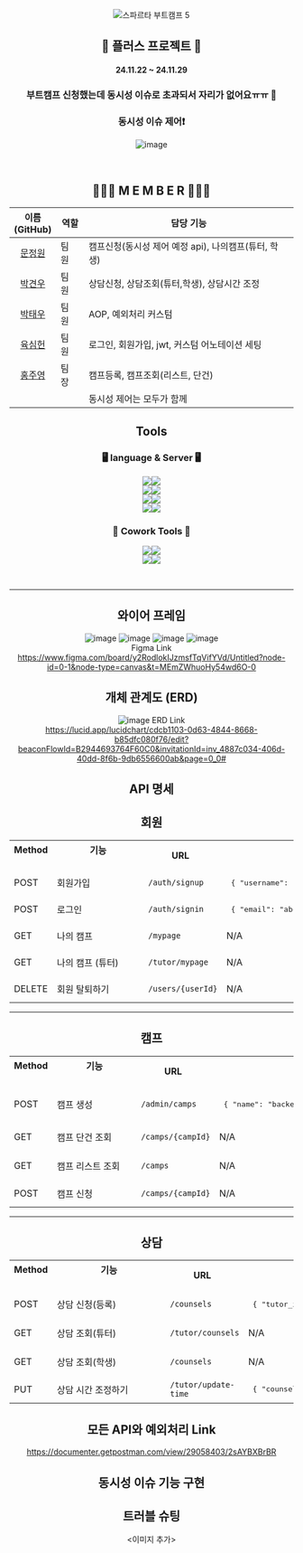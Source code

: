 <div align="center">
 
![스파르타 부트캠프 5](https://github.com/user-attachments/assets/a57f2647-0de4-4556-8808-58acad1ca737)


## 👊 플러스 프로젝트 👊
#### 24.11.22 ~ 24.11.29
### 부트캠프 신청했는데 동시성 이슈로 초과되서 자리가 없어요ㅠㅠ 🚫<br>
### 동시성 이슈 제어❗
![image](https://github.com/user-attachments/assets/0049ac75-136b-45b3-be3e-9fd21790a1fe)


<br>

## 👨‍👦‍👦 M E M B E R 👨‍👦‍👦
| 이름<br>(GitHub) | 역할 |담당 기능|
|-----|-----|-----|
|<div align="center">[문정원](https://github.com/matino0216)|팀 원| 캠프신청(동시성 제어 예정 api), 나의캠프(튜터, 학생) </div> |
|<div align="center">[박견우](https://github.com/LEEJI-HOON1)|팀 원| 상담신청, 상담조회(튜터,학생), 상담시간 조정 </div> |
|<div align="center">[박태우](https://github.com/lastdove)|팀 원| AOP, 예외처리 커스텀 </div> |
|<div align="center">[육심헌](https://github.com/seongjun1130)|팀 원| 로그인, 회원가입, jwt, 커스텀 어노테이션 세팅 </div> |
|<div align="center">[홍주영](https://github.com/92jy38)|팀 장| 캠프등록, 캠프조회(리스트, 단건) </div> |
|||동시성 제어는 모두가 함께|

## Tools
### 🖥 language & Server 🖥

<img src="https://img.shields.io/badge/intellij idea-207BEA?style=for-the-badge&logo=intellij%20idea&logoColor=white"><img src="https://img.shields.io/badge/JDK 17-666666?style=for-the-badge&logo-bitdefender&logoColor=FFFFFF"/></a>
 <br>
<img src="https://img.shields.io/badge/java-007396?style=for-the-badge&logo=java&logoColor=white"><img src="https://img.shields.io/badge/spring-6DB33F?style=for-the-badge&logo=spring&logoColor=white">
 <br>
<img src="https://img.shields.io/badge/mysql-4479A1?style=for-the-badge&logo=mysql&logoColor=white"><img src="https://img.shields.io/badge/ 8.0-666666?style=for-the-badge&logo-bitdefender&logoColor=FFFFFF"/></a> <br>
<img src="https://img.shields.io/badge/Redis-DC382D?style=for-the-badge&logo=Redis&logoColor=white"><img src="https://img.shields.io/badge/3.0.5-666666?style=for-the-badge&logo-bitdefender&logoColor=FFFFFF"/></a>

### 👏 Cowork Tools 👏
<img src="https://img.shields.io/badge/git-F05032?style=for-the-badge&logo=git&logoColor=white"><img src="https://img.shields.io/badge/github-181717?style=for-the-badge&logo=github&logoColor=white"> <br> 
<img src="https://img.shields.io/badge/notion-000000?style=for-the-badge&logo=notion&logoColor=FFFFFF"/></a><img src="https://img.shields.io/badge/slack-FE5196?style=for-the-badge&logo=slack&logoColor=FFFFFF"/></a>

<br>
<hr/>

## 와이어 프레임
![image](https://github.com/user-attachments/assets/66d7497b-9649-46a3-9f44-b301534d4231)
![image](https://github.com/user-attachments/assets/26110169-ec69-4470-b640-c3eaad35eefe)
![image](https://github.com/user-attachments/assets/ce3195da-a0ce-44d8-a2b3-fb3d587be961)
![image](https://github.com/user-attachments/assets/824992df-e38c-45f0-a947-9e596cbc38f8)
<br>
Figma Link <br> <https://www.figma.com/board/y2RodlokIJzmsfTqVifYVd/Untitled?node-id=0-1&node-type=canvas&t=MEmZWhuoHy54wd6O-0>

## 개체 관계도 (ERD)
![image](https://github.com/user-attachments/assets/db226f9e-0e72-4043-9901-4dcaa4adab29)
ERD Link <br> <https://lucid.app/lucidchart/cdcb1103-0d63-4844-8668-b85dfc080f76/edit?beaconFlowId=B2944693764F60C0&invitationId=inv_4887c034-406d-40dd-8f6b-9db6556600ab&page=0_0#>

## API 명세
## 회원
<table> <th>Method &nbsp;</th> <th>기능 &nbsp;&nbsp;&nbsp;&nbsp;&nbsp;&nbsp;&nbsp;&nbsp;&nbsp;&nbsp;&nbsp;&nbsp;&nbsp;&nbsp;&nbsp;&nbsp;&nbsp;&nbsp;&nbsp;&nbsp;&nbsp;&nbsp;&nbsp;&nbsp;&nbsp;&nbsp;&nbsp;&nbsp;&nbsp;&nbsp;&nbsp;&nbsp;&nbsp;&nbsp;</th> <th>URL &nbsp;</th> <th>Request &nbsp;</th> <th>Response &nbsp;</th> <th>Status &nbsp;&nbsp;&nbsp;&nbsp;&nbsp;&nbsp;&nbsp;&nbsp;&nbsp;&nbsp;&nbsp;&nbsp;&nbsp;&nbsp;&nbsp;&nbsp;&nbsp;&nbsp;&nbsp;&nbsp;&nbsp;&nbsp;&nbsp;&nbsp;&nbsp;&nbsp;&nbsp;&nbsp;&nbsp;&nbsp;&nbsp;&nbsp;&nbsp;&nbsp;&nbsp;&nbsp;&nbsp;&nbsp;&nbsp;&nbsp;&nbsp;&nbsp;&nbsp;&nbsp;&nbsp;&nbsp;&nbsp;&nbsp;&nbsp;&nbsp;&nbsp;&nbsp;&nbsp;&nbsp;&nbsp;&nbsp;&nbsp;&nbsp;&nbsp;&nbsp;&nbsp;&nbsp;&nbsp;&nbsp;&nbsp;</th> </tr> <tr> <td>POST</td> <td>회원가입</td> <td><code>/auth/signup</code></td> <td> <pre lang="json"> { "username": "user1", "email": "abc@test.com", "password": "1234", "passwordConfirm": "1234", "admin": "false" } </pre> </td> <td> <pre lang="json"> { "id": 1, "username": "user1", "email": "abc@test.com" } </pre> </td> <td>201 CREATED, 400 BAD_REQUEST</td> </tr> <tr> <td>POST</td> <td>로그인</td> <td><code>/auth/signin</code></td> <td> <pre lang="json"> { "email": "abc@test.com", "password": "1234" } </pre> </td> <td> Bearer (JWT_TOKEN) </pre> </td> <td>200 OK, 401 UNAUTHORIZED, 404 NOT_FOUND</td> </tr> <tr> <td>GET</td> <td>나의 캠프</td> <td><code>/mypage</code></td> <td>N/A</td> <td> <pre lang="json"> { "campName": "camp1" } </pre> </td> <td>200 OK, 401 UNAUTHORIZED</td> </tr> <tr> <td>GET</td> <td>나의 캠프 (튜터)</td> <td><code>/tutor/mypage</code></td> <td>N/A</td> <td> <pre lang="json"> { "campName": "camp1", "students": [ "studentName1", "studentName2", "..." ] } </pre> </td> <td>200 OK, 401 UNAUTHORIZED</td> </tr> <tr> <td>DELETE</td> <td>회원 탈퇴하기</td> <td><code>/users/{userId}</code></td> <td>N/A</td> <td>N/A</td> <td>204 NO_CONTENT, 401 UNAUTHORIZED</td> </tr> </table>
<hr>

## 캠프
<table> <th>Method &nbsp;</th> <th>기능 &nbsp;&nbsp;&nbsp;&nbsp;&nbsp;&nbsp;&nbsp;&nbsp;&nbsp;&nbsp;&nbsp;&nbsp;&nbsp;&nbsp;&nbsp;&nbsp;&nbsp;&nbsp;&nbsp;&nbsp;&nbsp;&nbsp;&nbsp;&nbsp;&nbsp;&nbsp;&nbsp;&nbsp;&nbsp;&nbsp;&nbsp;</th> <th>URL &nbsp;</th> <th>Request &nbsp;</th> <th>Response &nbsp;</th> <th>Status &nbsp;&nbsp;&nbsp;&nbsp;&nbsp;&nbsp;&nbsp;&nbsp;&nbsp;&nbsp;&nbsp;&nbsp;&nbsp;&nbsp;&nbsp;&nbsp;&nbsp;&nbsp;&nbsp;&nbsp;&nbsp;&nbsp;&nbsp;&nbsp;&nbsp;&nbsp;&nbsp;&nbsp;&nbsp;&nbsp;&nbsp;&nbsp;&nbsp;&nbsp;&nbsp;&nbsp;&nbsp;&nbsp;&nbsp;&nbsp;&nbsp;&nbsp;&nbsp;&nbsp;&nbsp;&nbsp;&nbsp;&nbsp;&nbsp;&nbsp;&nbsp;&nbsp;&nbsp;&nbsp;&nbsp;&nbsp;&nbsp;&nbsp;&nbsp;&nbsp;&nbsp;&nbsp;&nbsp;&nbsp;&nbsp;</th> </tr> <tr> <td>POST</td> <td>캠프 생성</td> <td><code>/admin/camps</code></td> <td> <pre lang="json"> { "name": "backend", "contents": "김영한특강초빙!", "status": "before", "openDate": "LocalDate", "closeDate": "LocalDate", "maxCount": 100 } </pre> </td> <td> <pre lang="json"> { "id": 3, "name": "backend", "contents": "김영한특강초빙!", "status": "before", "openDate": "LocalDate", "closeDate": "LocalDate", "maxCount": 100, "createdAt": "LocalDateTime" } </pre> </td> <td>201 CREATED, 401 UNAUTHORIZED, 403 FORBIDDEN, 404 BAD_REQUEST</td> </tr> <tr> <td>GET</td> <td>캠프 단건 조회</td> <td><code>/camps/{campId}</code></td> <td>N/A</td> <td> <pre lang="json"> { "id": 1, "name": "Spring 3기", "contents": "캠프 내용", "openDate": "LocalDate", "closeDate": "LocalDate", "status": "ing", "remainCount": 20, "maxCount": 100, "createdAt": "LocalDateTime", "updatedAt": "LocalDateTime" } </pre> </td> <td>200 OK, 401 UNAUTHORIZED</td> </tr> <tr> <td>GET</td> <td>캠프 리스트 조회</td> <td><code>/camps</code></td> <td>N/A</td> <td> <pre lang="json"> { "camps": [ { "id": 1, "name": "Spring 3기", "contents": "캠프 내용", "openDate": "LocalDate", "closeDate": "LocalDate", "status": "RECRUITING", "remainCount": 20, "maxCount": 100 }, { "id": 2, "name": "React 2기", "contents": "캠프 내용2", "openDate": "LocalDate", "closeDate": "LocalDate", "status": "IN_PROGRESS", "remainCount": 20, "maxCount": 70 } ] } </pre> </td> <td>200 OK, 401 UNAUTHORIZED</td> </tr> <tr> <td>POST</td> <td>캠프 신청</td> <td><code>/camps/{campId}</code></td> <td>N/A</td> <td>N/A</td> <td>200 OK, 400 BAD_REQUEST, 401 UNAUTHORIZED</td> </tr> </table>
<hr>

## 상담
<table>  <th>Method &nbsp;</th> <th>기능 &nbsp;&nbsp;&nbsp;&nbsp;&nbsp;&nbsp;&nbsp;&nbsp;&nbsp;&nbsp;&nbsp;&nbsp;&nbsp;&nbsp;&nbsp;&nbsp;&nbsp;&nbsp;&nbsp;&nbsp;&nbsp;&nbsp;&nbsp;&nbsp;&nbsp;&nbsp;&nbsp;&nbsp;&nbsp;&nbsp;&nbsp;&nbsp;&nbsp;&nbsp;&nbsp;&nbsp;&nbsp;&nbsp;&nbsp;&nbsp;&nbsp;&nbsp;&nbsp;</th> <th>URL &nbsp;</th> <th>Request &nbsp;</th> <th>Response &nbsp;</th> <th>Status &nbsp;&nbsp;&nbsp;&nbsp;&nbsp;&nbsp;&nbsp;&nbsp;&nbsp;&nbsp;&nbsp;&nbsp;&nbsp;&nbsp;&nbsp;&nbsp;&nbsp;&nbsp;&nbsp;&nbsp;&nbsp;&nbsp;&nbsp;&nbsp;&nbsp;&nbsp;&nbsp;&nbsp;&nbsp;&nbsp;&nbsp;&nbsp;&nbsp;&nbsp;&nbsp;&nbsp;&nbsp;&nbsp;&nbsp;&nbsp;&nbsp;&nbsp;&nbsp;&nbsp;&nbsp;&nbsp;&nbsp;&nbsp;&nbsp;&nbsp;&nbsp;&nbsp;&nbsp;&nbsp;&nbsp;&nbsp;&nbsp;&nbsp;&nbsp;&nbsp;&nbsp;&nbsp;&nbsp;&nbsp;&nbsp;&nbsp;</th> </tr> <tr> <td>POST</td> <td>상담 신청(등록)</td> <td><code>/counsels</code></td> <td> <pre lang="json"> { "tutor_id": 1, "content": "상담입니다.", "date": "2024-11-11", "time": "10:30" } </pre> </td> <td> <pre lang="json"> { "id": 1, "user_id": 1, "tutor_id": 1, "content": "상담입니다", "date": "2024-11-11", "time": "10:30", "status": "PENDING" } </pre> </td> <td>201 CREATED</td> </tr> <tr> <td>GET</td> <td>상담 조회(튜터)</td> <td><code>/tutor/counsels</code></td> <td>N/A</td> <td> <pre lang="json"> { "counsels": [ { "id": 1, "user_id": 1, "tutor_id": 1, "content": "상담입니다.", "date": "2024-11-11", "time": "10:30", "status": "PENDING" } ] } </pre> </td> <td>200 OK</td> </tr> <tr> <td>GET</td> <td>상담 조회(학생)</td> <td><code>/counsels</code></td> <td>N/A</td> <td> <pre lang="json"> { "id": 1, "user_id": 1, "tutor_id": 1, "content": "상담입니다.", "date": "2024-11-11", "time": "10:30", "status": "PENDING" } </pre> </td> <td>200 OK</td> </tr> <tr> <td>PUT</td> <td>상담 시간 조정하기</td> <td><code>/tutor/update-time</code></td> <td> <pre lang="json"> { "counselStart": "HH:MM:SS", "counselEnd": "HH:MM:SS" } </pre> </td> <td> <pre lang="json"> { "counselStart": "YY:DD:MM", "counselEnd": "YY:DD:MM" } </pre> </td> <td>200 OK, 403 FORBIDDEN</td> </tr> </table>

## 모든 API와 예외처리 Link
[<https://documenter.getpostman.com/view/29058403/2sAYBXBrBR>](https://documenter.getpostman.com/view/29058403/2sAYBXBrBR)

</div>
<div align="center">

## 동시성 이슈 기능 구현

## 트러블 슈팅
<이미지 추가>

</div>

